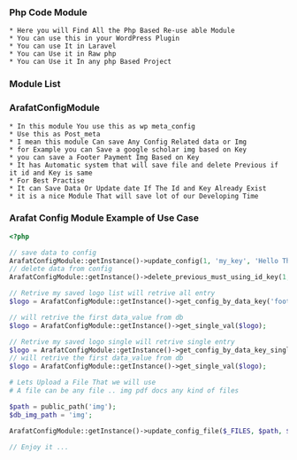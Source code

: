 ### Php Code Module
	* Here you will Find All the Php Based Re-use able Module
	* You can use this in your WordPress Plugin
	* You can use It in Laravel
	* You can Use it in Raw php
	* You can Use it In any php Based Project

### Module List

### ArafatConfigModule
	* In this module You use this as wp meta_config
	* Use this as Post_meta
	* I mean this module Can save Any Config Related data or Img
	* for Example you can Save a google scholar img based on Key
	* you can save a Footer Payment Img Based on Key
	* It has Automatic system that will save file and delete Previous if it id and Key is same
	* For Best Practise
	* It can Save Data Or Update date If The Id and Key Already Exist
	* it is a nice Module That will save lot of our Developing Time

### Arafat Config Module Example of Use Case

```php
<?php

// save data to config
ArafatConfigModule::getInstance()->update_config(1, 'my_key', 'Hello There');
// delete data from config
ArafatConfigModule::getInstance()->delete_previous_must_using_id_key(1, 'my_key');

// Retrive my saved logo list will retrive all entry
$logo = ArafatConfigModule::getInstance()->get_config_by_data_key('footer_momo_img');

// will retrive the first data_value from db
$logo = ArafatConfigModule::getInstance()->get_single_val($logo);

// Retrive my saved logo single will retrive single entry
$logo = ArafatConfigModule::getInstance()->get_config_by_data_key_single('footer_momo_img');
// will retrive the first data_value from db
$logo = ArafatConfigModule::getInstance()->get_single_val($logo);

# Lets Upload a File That we will use
# A file can be any file .. img pdf docs any kind of files

$path = public_path('img');
$db_img_path = 'img';

ArafatConfigModule::getInstance()->update_config_file($_FILES, $path, $db_img_path, 0, 'footer_momo_img');

// Enjoy it ... 
```